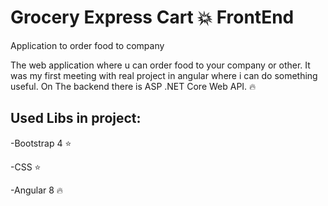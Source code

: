 # Grocery Express Cart :collision: FrontEnd
Application to order food to company

The web application where u can order food to your company or other. 
It was my first meeting with real project in angular where i can do something useful.
On The backend there is ASP .NET Core Web API. :fire:

## Used Libs in project:
-Bootstrap 4 :star:

-CSS :star:

-Angular 8 :fire:

